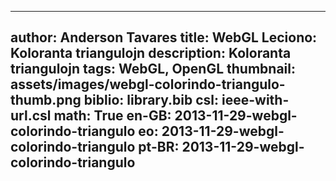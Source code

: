 ------------------------------
author: Anderson Tavares
title: WebGL Leciono: Koloranta triangulojn
description: Koloranta triangulojn
tags: WebGL, OpenGL
thumbnail: assets/images/webgl-colorindo-triangulo-thumb.png
biblio: library.bib
csl: ieee-with-url.csl
math: True
en-GB: 2013-11-29-webgl-colorindo-triangulo
eo: 2013-11-29-webgl-colorindo-triangulo
pt-BR: 2013-11-29-webgl-colorindo-triangulo
------------------------------
